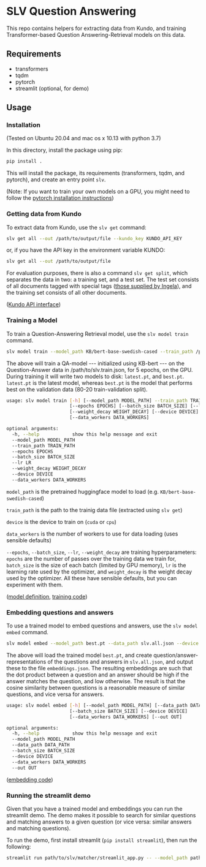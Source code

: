# SLV Question Answering

This repo contains helpers for extracting data from Kundo, and training Transformer-based Question Answering-Retrieval models on this data.

## Requirements

- transformers
- tqdm
- pytorch
- streamlit (optional, for demo)

## Usage

### Installation 

(Tested on Ubuntu 20.04 and mac os x 10.13 with python 3.7)

In this directory, install the package using pip: 

```bash
pip install . 
```

This will install the package, its requirements (transformers, tqdm, and pytorch), and create an entry point `slv`.

(Note: If you want to train your own models on a GPU, you might need to follow the [pytorch installation instructions](https://pytorch.org/))

### Getting data from Kundo

To extract data from Kundo, use the `slv get` command: 

```bash
slv get all --out /path/to/output/file --kundo_key KUNDO_API_KEY
```

or, if you have the API key in the environment variable KUNDO: 

```bash
slv get all --out /path/to/output/file
```

For evaluation purposes, there is also a command `slv get split`, which separates the data in two: a training set, and a test set. The test set consists of all documents tagged with special tags ([those supplied by Ingela](slv/__init__.py)), and the training set consists of all other documents.

([Kundo API interface](slv/kundo.py))

### Training a Model

To train a Question-Answering Retrieval model, use the `slv model train` command.

```bash
slv model train --model_path KB/bert-base-swedish-cased --train_path /path/to/slv.train.json --epochs 5 --device cuda
```

The above will train a QA-model --- initialized using KB-bert --- on the Question-Answer data in /path/to/slv.train.json, for 5 epochs, on the GPU. During training it will write two models to disk: `latest.pt`, and `best.pt`. `latest.pt` is the latest model, whereas `best.pt` is the model that performs best on the validation data (80-20 train-validation split).


```bash
usage: slv model train [-h] [--model_path MODEL_PATH] --train_path TRAIN_PATH              
                       [--epochs EPOCHS] [--batch_size BATCH_SIZE] [--lr LR]
                       [--weight_decay WEIGHT_DECAY] [--device DEVICE]
                       [--data_workers DATA_WORKERS]

optional arguments:
  -h, --help            show this help message and exit
  --model_path MODEL_PATH
  --train_path TRAIN_PATH
  --epochs EPOCHS
  --batch_size BATCH_SIZE
  --lr LR
  --weight_decay WEIGHT_DECAY
  --device DEVICE
  --data_workers DATA_WORKERS
```

`model_path` is the pretrained huggingface model to load (e.g. `KB/bert-base-swedish-cased`)

`train_path` is the path to the trainig data file (extracted using `slv get`)

`device` is the device to train on (`cuda` or `cpu`)

`data_workers` is the number of workers to use for data loading (uses sensible defaults)

`--epochs`, `--batch_size`, `--lr`, `--weight_decay` are training hyperparameters: `epochs` are the number of passes over the training data we train for, `batch_size` is the size of each batch (limited by GPU memory), `lr` is the learning rate used by the optimizer, and `weight_decay` is the weight decay used by the optimizer. All these have sensible defaults, but you can experiment with them. 

([model definition](slv/matcher/model.py), [training code](slv/matcher/trainer.py))

### Embedding questions and answers

To use a trained model to embed questions and answers, use the `slv model embed` command. 

```bash
slv model embed --model_path best.pt --data_path slv.all.json --device cuda --out embeddings.json
```

The above will load the trained model `best.pt`, and create question/answer-representations of the questions and answers in `slv.all.json`, and output these to the file `embeddings.json`.
The resulting embeddings are such that the dot product between a question and an answer should be high if the answer matches the question, and low otherwise. The result is that the 
cosine similarity between questions is a reasonable measure of similar questions, and vice versa for answers. 

```bash
usage: slv model embed [-h] [--model_path MODEL_PATH] [--data_path DATA_PATH]
                       [--batch_size BATCH_SIZE] [--device DEVICE]
                       [--data_workers DATA_WORKERS] [--out OUT]

optional arguments:
  -h, --help            show this help message and exit
  --model_path MODEL_PATH
  --data_path DATA_PATH
  --batch_size BATCH_SIZE
  --device DEVICE
  --data_workers DATA_WORKERS
  --out OUT
```

([embedding code](slv/matcher/embed.py))

### Running the streamlit demo

Given that you have a trained model and embeddings you can run the streamlit demo. The demo makes it possible to search for similar questions and matching answers to a given question (or vice versa: similar answers and matching questions).

To run the demo, first install streamlit (`pip install streamlit`), then run the following:

```bash
streamlit run path/to/slv/matcher/streamlit_app.py -- --model_path path/to/model.pt --embeddings path/to/embeddings.json
```
